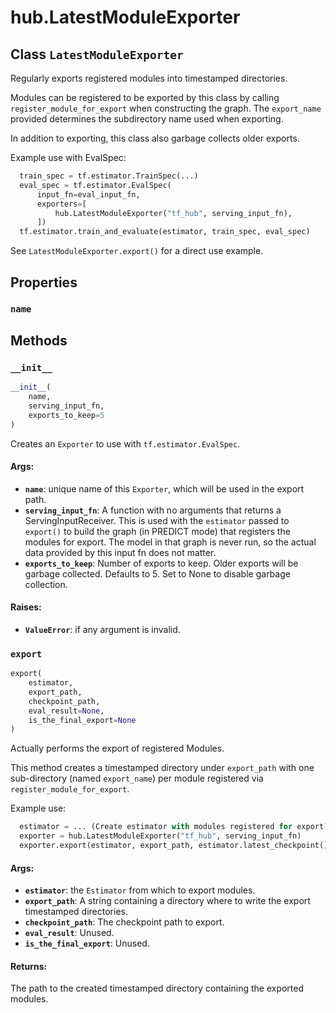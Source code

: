 <div itemscope itemtype="http://developers.google.com/ReferenceObject">
<meta itemprop="name" content="hub.LatestModuleExporter" />
<meta itemprop="property" content="name"/>
<meta itemprop="property" content="__init__"/>
<meta itemprop="property" content="export"/>
</div>

# hub.LatestModuleExporter

## Class `LatestModuleExporter`



Regularly exports registered modules into timestamped directories.

Modules can be registered to be exported by this class by calling
`register_module_for_export` when constructing the graph. The
`export_name` provided determines the subdirectory name used when
exporting.

In addition to exporting, this class also garbage collects older exports.

Example use with EvalSpec:

```python
  train_spec = tf.estimator.TrainSpec(...)
  eval_spec = tf.estimator.EvalSpec(
      input_fn=eval_input_fn,
      exporters=[
          hub.LatestModuleExporter("tf_hub", serving_input_fn),
      ])
  tf.estimator.train_and_evaluate(estimator, train_spec, eval_spec)
```

See `LatestModuleExporter.export()` for a direct use example.

## Properties

<h3 id="name"><code>name</code></h3>





## Methods

<h3 id="__init__"><code>__init__</code></h3>

``` python
__init__(
    name,
    serving_input_fn,
    exports_to_keep=5
)
```

Creates an `Exporter` to use with `tf.estimator.EvalSpec`.

#### Args:

* <b>`name`</b>: unique name of this `Exporter`, which will be used in the export
    path.
* <b>`serving_input_fn`</b>: A function with no arguments that returns a
    ServingInputReceiver. This is used with the `estimator` passed
    to `export()` to build the graph (in PREDICT mode) that registers the
    modules for export. The model in that graph is never run, so the actual
    data provided by this input fn does not matter.
* <b>`exports_to_keep`</b>: Number of exports to keep. Older exports will be garbage
    collected. Defaults to 5. Set to None to disable garbage collection.


#### Raises:

* <b>`ValueError`</b>: if any argument is invalid.

<h3 id="export"><code>export</code></h3>

``` python
export(
    estimator,
    export_path,
    checkpoint_path,
    eval_result=None,
    is_the_final_export=None
)
```

Actually performs the export of registered Modules.

This method creates a timestamped directory under `export_path`
with one sub-directory (named `export_name`) per module registered
via `register_module_for_export`.

Example use:

```python
  estimator = ... (Create estimator with modules registered for export)...
  exporter = hub.LatestModuleExporter("tf_hub", serving_input_fn)
  exporter.export(estimator, export_path, estimator.latest_checkpoint())
```

#### Args:

* <b>`estimator`</b>: the `Estimator` from which to export modules.
* <b>`export_path`</b>: A string containing a directory where to write the export
    timestamped directories.
* <b>`checkpoint_path`</b>: The checkpoint path to export.
* <b>`eval_result`</b>: Unused.
* <b>`is_the_final_export`</b>: Unused.


#### Returns:

The path to the created timestamped directory containing the exported
modules.



